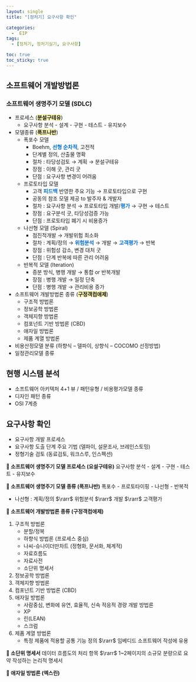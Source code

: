 ```yaml
---
layout: single
title: "[정처기] 요구사항 확인"

categories:
  -  EIP
tags:
  - [정처기, 정처기실기, 요구사항]

toc: true
toc_sticky: true
---
```


## 소프트웨어 개발방법론

### 소프트웨어 생명주기 모델 (SDLC)
- 프로세스 (<b><span style='background-color:#fff5b1'>분설구테유</span></b>)
   - 요구사항 분석 - 설계 - 구현 - 테스트 - 유지보수
- 모델종류 (<b><span style='background-color:#fff5b1'>폭프나반</span></b>)
  - 폭포수 모델
    - Boehm, <b><span style='color:#006DD7'>선형 순차적</span></b>, 고전적
    - 단계별 정의, 산출물 명확
    - 절차 : 타당성검토 → 계획 → 분설구테유
    - 장점 : 이해 굿, 관리 굿
    - 단점 : 요구사항 변경이 어려움
  - 프로토타입 모델
    - 고객 <b><span style='color:#006DD7'>피드백</span></b> 반영한 주요 기능 → 프로토타입으로 구현
    - 공동의 참조 모델 제공 to 발주자 & 개발자
    - 절차 : 요구사항 분석 → 프로토타입 개발/<b><span style='color:#006DD7'>평가</span></b> → 구현 → 테스트
    - 장점 : 요구분석 굿, 타당성검증 가능
    - 단점 : 프로토타입 폐기 시 비용증가
  - 나선형 모델 (Spiral)
    - 점진적개발 → 개발위험 최소화
    - 절차 : 계획/정의 → <b><span style='color:#006DD7'>위험분석</span></b> → 개발 → <b><span style='color:#006DD7'>고객평가</span></b> → 반복
    - 장점 : 위험성 감소, 변경 대처 굿
    - 단점 : 단계 반복에 따른 관리 어려움
  - 반복적 모델 (Iteration)
    - 증분 방식, 병행 개발 → 통합 or 반복개발
    - 장점 : 병행 개발 → 일정 단축
    - 단점 : 병행 개발 → 관리비용 증가
- 소프트웨어 개발방법론 종류 (<b><span style='background-color:#fff5b1'>구정객컴애제</span></b>)
  - 구조적 방법론
  - 정보공학 방법론
  - 객체지향 방법론
  - 컴포넌트 기반 방법론 (CBD)
  - 애자일 방법론
  - 제품 계열 방법론
- 비용산정모델 분류 (하향식 – 델파이, 상향식 – COCOMO 선정방법)
- 일정관리모델 종류

## 현행 시스템 분석
- 소프트웨어 아키텍처 4+1 뷰 / 패턴유형 / 비용평가모델 종류
- 디자인 패턴 종류
- OSI 7계층
## 요구사항 확인
- 요구사항 개발 프로세스
- 요구사항 도출 단계 주요 기법 (델파이, 설문조사, 브레인스토밍)
- 정형기술 검토 (동료검토, 워크스루, 인스펙션)

<b>📝 소프트웨어 생명주기 모델 프로세스 (요설구테유)</b>
요구사항 분석 - 설계 - 구현 - 테스트 - 유지보수

<b>📝 소프트웨어 생명주기 모델 종류 (폭프나반)</b>
폭포수 - 프로토타이핑 - 나선형 - 반복적
- 나선형 : 계획/정의 $\rarr$ 위험분석 $\rarr$ 개발 $\rarr$ 고객평가

<b>📝 소프트웨어 개발방법론 종류 (구정객컴애제)</b>
1. 구조적 방법론
   - 분할/정복
   - 하향식 방법론 (프로세스 중심)
   - 나씨-슈나이더만차트 (정형화, 문서화, 체계적)
   - 자료흐름도
   - 자료사전
   - 소단위 명세서
2. 정보공학 방법론
3. 객체지향 방법론
4. 컴포넌트 기반 방법론 (CBD)
5. 애자일 방법론
   - 사람중심, 변화에 유연, 효율적, 신속 적응적 경량 개발 방법론
   - XP
   - 린(LEAN)
   - 스크럼
6. 제품 계열 방법론
   - 특정 제품에 적용할 공통 기능 정의 $\rarr$ 임베디드 소프트웨어 작성에 유용

<b>📝 소단위 명세서</b>
데이터 흐름도의 처리 항목 $\rarr$ 1~2페이지의 소규모 분량으로 요약 작성하는 논리적 명세서

<b>📝 애자일 방법론 (엑스린)</b>
